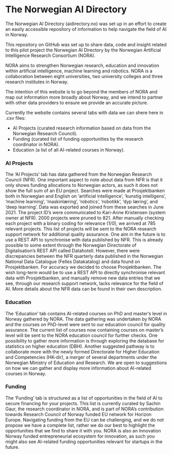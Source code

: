 # The Norwegian AI Directory

The Norwegian AI Directory (aidirectory.no) was set up in an effort to create an easily accessible repository of information to help navigate the field of AI in Norway.

This repository on GitHub was set up to share data, code and insight related to this pilot project the Norwegian AI Directory by the Norwegian Artificial Intelligence Research Consortium (NORA). 

NORA aims to strengthen Norwegian research, education and innovation within artificial intelligence, machine learning and robotics. NORA is a collaboration between eight universities, two university colleges and three research institutes in Norway.

The intention of this website is to go beyond the members of NORA and map out information more broadly about Norway, and we intend to partner with other data providers to ensure we provide an accurate picture.

Currently the website contains several tabs with data we can shere here in .csv files:
- AI Projects (curated research information based on data from the Norwegian Research Council).
- Funding (curated list of funding opportunities by the research coordinator in NORA).
- Education (a list of all AI-related courses in Norway).

### AI Projects
The ‘AI Projects’ tab has data gathered from the Norwegian Research Council (NFR). One important aspect to note about data from NFR is that it only shows funding allocations to Norwegian actors, as such it does not show the full sum of an EU project. Searches were made at Prosjektbanken both in Norwegian and English on ‘artificial intelligence’, ‘kunstig intelligens’, ‘machine learning’, ‘maskinlæring’, ‘robotics’, ‘robotikk’, ‘dyp læring’, and ‘deep learning’. Data was exported and joined from these searches in June 2021. The project ID’s were communicated to Kari-Anne Kristensen (system owner at NFR). 2000 projects were pruned to 821. After manually checking each project with a binary coding for relevance (1/0), we arrived at 785 relevant projects. This list of projects will be sent to the NORA research support network for additional quality assurance. One aim in the future is to use a REST API to synchronise with data published by NFR. This is already possible to some extent through the Norwegian Directorate of Digitalisation’s REST API called Datahotell. However, there were discrepancies between the NFR quarterly data published in the Norwegian National Data Catalogue (Felles Datakatalog) and data found on Prosjektbanken. For accuracy we decided to choose Prosjektbanken. The wish long-term would be to use a REST API to directly synchronise relevant data with Prosjektbanken, and manually remove new data entries that we see, through our research support network, lacks relevance for the field of AI. More details about the NFR data can be found in their own description.

### Education
The ‘Education’ tab contains AI-related courses on PhD and master’s level in Norway gathered by NORA. The data gathering was undertaken by NORA and the courses on PhD-level were sent to our education council for quality assurance. The current list of courses now containing courses on master’s level will be sent to the NORA education council for further checks. One possibility to gather more information is through exploring the database for statistics on higher education (DBH). Another suggested pathway is to collaborate more with the newly formed Directorate for Higher Education and Competencies (HK-dir), a merger of several departments under the Norwegian Ministry of Education and Research. We are open to suggestions on how we can gather and display more information about AI-related courses in Norway.

### Funding
The ‘Funding’ tab is structured as a list of opportunities in the field of AI to secure financing for your projects. This list is currently curated by Sachin Gaur, the research coordinator in NORA, and is part of NORA’s contribution towards Research Council of Norway funded EU network for Horizon Europe. Navigating funding from the EU can be challenging, and we do not propose we have a complete list, rather we do our best to highlight the opportunities that we find to share it with you. NORA is also an Innovation Norway funded entrepreneurial ecosystem for innovation, as such you might also see AI-related funding opportunities relevant for startups in the future.
